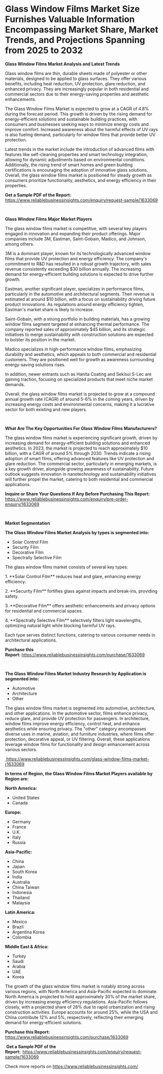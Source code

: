 <p><h1>Glass Window Films Market Size Furnishes Valuable Information Encompassing Market Share, Market Trends, and Projections Spanning from 2025 to 2032</h1></p><p><strong>Glass Window Films Market Analysis and Latest Trends</strong></p>
<p><p>Glass window films are thin, durable sheets made of polyester or other materials, designed to be applied to glass surfaces. They offer various benefits, including heat reduction, UV protection, glare reduction, and enhanced privacy. They are increasingly popular in both residential and commercial sectors due to their energy-saving properties and aesthetic enhancements.</p><p>The Glass Window Films Market is expected to grow at a CAGR of 4.8% during the forecast period. This growth is driven by the rising demand for energy-efficient solutions and sustainable building practices, with consumers and businesses seeking ways to minimize energy costs and improve comfort. Increased awareness about the harmful effects of UV rays is also fueling demand, particularly for window films that provide better UV protection.</p><p>Latest trends in the market include the introduction of advanced films with features like self-cleaning properties and smart technology integration, allowing for dynamic adjustments based on environmental conditions. Additionally, the rising trend of smart homes and green building certifications is encouraging the adoption of innovative glass solutions. Overall, the glass window films market is positioned for steady growth as consumers prioritize functionality, aesthetics, and energy efficiency in their properties.</p></p>
<p><strong>Get a Sample PDF of the Report:&nbsp;</strong> <a href="https://www.reliablebusinessinsights.com/enquiry/request-sample/1633069?utm_campaign=950&utm_medium=2&utm_source=Github&utm_content=ia&utm_term=30012025&utm_id=glass-window-films">https://www.reliablebusinessinsights.com/enquiry/request-sample/1633069</a></p>
<p>&nbsp;</p>
<p><strong>Glass Window Films Major Market Players</strong></p>
<p><p>The glass window films market is competitive, with several key players engaged in innovation and expanding their product offerings. Major companies include 3M, Eastman, Saint-Gobain, Madico, and Johnson, among others. </p><p>3M is a dominant player, known for its technologically advanced window films that provide UV protection and energy efficiency. The company's commitment to R&D has resulted in a robust growth trajectory, with sales revenue consistently exceeding $30 billion annually. The increasing demand for energy-efficient building solutions is expected to drive further growth.</p><p>Eastman, another significant player, specializes in performance films, particularly in the automotive and architectural segments. Their revenue is estimated at around $10 billion, with a focus on sustainability driving future product innovations. As regulations around energy efficiency tighten, Eastman's market share is likely to increase.</p><p>Saint-Gobain, with a strong portfolio in building materials, has a growing window films segment targeted at enhancing thermal performance. The company reported sales of approximately $45 billion, and its strategic initiatives to merge sustainability with construction solutions are expected to bolster its position in the market.</p><p>Madico specializes in high-performance window films, emphasizing durability and aesthetics, which appeals to both commercial and residential customers. They are positioned well for growth as awareness surrounding energy-saving solutions rises.</p><p>In addition, newer entrants such as Hanita Coating and Sekisui S-Lec are gaining traction, focusing on specialized products that meet niche market demands.</p><p>Overall, the glass window films market is projected to grow at a compound annual growth rate (CAGR) of around 5-6% in the coming years, driven by increasing energy costs and environmental concerns, making it a lucrative sector for both existing and new players.</p></p>
<p>&nbsp;</p>
<p><strong>What Are The Key Opportunities For Glass Window Films Manufacturers?</strong></p>
<p><p>The glass window films market is experiencing significant growth, driven by increasing demand for energy-efficient building solutions and enhanced aesthetics. In 2023, the market is projected to reach approximately $10 billion, with a CAGR of around 5% through 2030. Trends indicate a rising adoption of smart films, offering advanced features like UV protection and glare reduction. The commercial sector, particularly in emerging markets, is a key growth driver, alongside growing awareness of sustainability. Future outlook suggests innovation in nanotechnology and sustainability initiatives will further propel the market, catering to both residential and commercial applications.</p></p>
<p><strong>Inquire or Share Your Questions If Any Before Purchasing This Report:</strong> <a href="https://www.reliablebusinessinsights.com/enquiry/pre-order-enquiry/1633069?utm_campaign=950&utm_medium=2&utm_source=Github&utm_content=ia&utm_term=30012025&utm_id=glass-window-films">https://www.reliablebusinessinsights.com/enquiry/pre-order-enquiry/1633069</a></p>
<p>&nbsp;</p>
<p><strong>Market Segmentation</strong></p>
<p><strong>The Glass Window Films Market Analysis by types is segmented into:</strong></p>
<p><ul><li>Solar Control Film</li><li>Security Film</li><li>Decorative Film</li><li>Spectrally Selective Film</li></ul></p>
<p><p>The glass window films market consists of several key types: </p><p>1. **Solar Control Film** reduces heat and glare, enhancing energy efficiency.</p><p>2. **Security Film** fortifies glass against impacts and break-ins, providing safety.</p><p>3. **Decorative Film** offers aesthetic enhancements and privacy options for residential and commercial spaces.</p><p>4. **Spectrally Selective Film** selectively filters light wavelengths, optimizing natural light while blocking harmful UV rays. </p><p>Each type serves distinct functions, catering to various consumer needs in architectural applications.</p></p>
<p><strong>Purchase this Report:&nbsp;</strong><a href="https://www.reliablebusinessinsights.com/purchase/1633069?utm_campaign=950&utm_medium=2&utm_source=Github&utm_content=ia&utm_term=30012025&utm_id=glass-window-films">https://www.reliablebusinessinsights.com/purchase/1633069</a></p>
<p>&nbsp;</p>
<p><strong>The Glass Window Films Market Industry Research by Application is segmented into:</strong></p>
<p><ul><li>Automotive</li><li>Architecture</li><li>Other</li></ul></p>
<p><p>The glass window films market is segmented into automotive, architecture, and other applications. In the automotive sector, films enhance privacy, reduce glare, and provide UV protection for passengers. In architecture, window films improve energy efficiency, control heat, and enhance aesthetics while ensuring privacy. The "other" category encompasses diverse uses in marine, aviation, and furniture industries, where films offer protection, decorative appeal, or UV filtering. Overall, these applications leverage window films for functionality and design enhancement across various sectors.</p></p>
<p><a href="https://www.reliablebusinessinsights.com/glass-window-films-market-r1633069?utm_campaign=950&utm_medium=2&utm_source=Github&utm_content=ia&utm_term=30012025&utm_id=glass-window-films">&nbsp;https://www.reliablebusinessinsights.com/glass-window-films-market-r1633069</a></p>
<p><strong>In terms of Region, the Glass Window Films Market Players available by Region are:</strong></p>
<p>
    <p> <strong> North America: </strong>
        <ul>
            <li>United States</li>
            <li>Canada</li>
        </ul>
        </p> 
    <p> <strong> Europe: </strong>
        <ul>
            <li>Germany</li>
            <li>France</li>
            <li>U.K.</li>
            <li>Italy</li>
            <li>Russia</li>
        </ul>
        </p> 
    <p> <strong> Asia-Pacific: </strong>
        <ul>
            <li>China</li>
            <li>Japan</li>
            <li>South Korea</li>
            <li>India</li>
            <li>Australia</li>
            <li>China Taiwan</li>
            <li>Indonesia</li>
            <li>Thailand</li>
            <li>Malaysia</li>
        </ul>
        </p> 
    <p> <strong> Latin America: </strong>
        <ul>
            <li>Mexico</li>
            <li>Brazil</li>
            <li>Argentina Korea</li>
            <li>Colombia</li>
        </ul>
        </p> 
    <p> <strong> Middle East & Africa: </strong>
        <ul>
            <li>Turkey</li>
            <li>Saudi</li>
            <li>Arabia</li>
            <li>UAE</li>
            <li>Korea</li>
        </ul>
    </p>
    </p>
<p><p>The growth of the glass window films market is notably strong across various regions, with North America and Asia-Pacific expected to dominate. North America is projected to hold approximately 30% of the market share, driven by increasing energy efficiency regulations. Asia-Pacific follows closely, with a projected share of 28% due to rapid urbanization and rising construction activities. Europe accounts for around 25%, while the USA and China contribute 12% and 5%, respectively, reflecting their emerging demand for energy-efficient solutions.</p></p>
<p><strong>Purchase this Report: </strong><a href="https://www.reliablebusinessinsights.com/purchase/1633069?utm_campaign=950&utm_medium=2&utm_source=Github&utm_content=ia&utm_term=30012025&utm_id=glass-window-films">https://www.reliablebusinessinsights.com/purchase/1633069</a></p>
<p>&nbsp;<strong>Get a Sample PDF of the Report:&nbsp;&nbsp;</strong><a href="https://www.reliablebusinessinsights.com/enquiry/request-sample/1633069?utm_campaign=950&utm_medium=2&utm_source=Github&utm_content=ia&utm_term=30012025&utm_id=glass-window-films">https://www.reliablebusinessinsights.com/enquiry/request-sample/1633069</a></p>
<p><strong></strong></p>
<p>Check more reports on <a href="https://www.reliablebusinessinsights.com/?utm_campaign=950&utm_medium=2&utm_source=Github&utm_content=ia&utm_term=30012025&utm_id=glass-window-films">https://www.reliablebusinessinsights.com/</a></p>